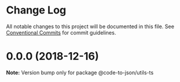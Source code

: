 # Change Log

All notable changes to this project will be documented in this file.
See [Conventional Commits](https://conventionalcommits.org) for commit guidelines.

# 0.0.0 (2018-12-16)

**Note:** Version bump only for package @code-to-json/utils-ts

